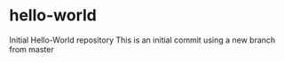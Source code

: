 # hello-world
Initial Hello-World repository
This is an initial commit using a new branch from master
